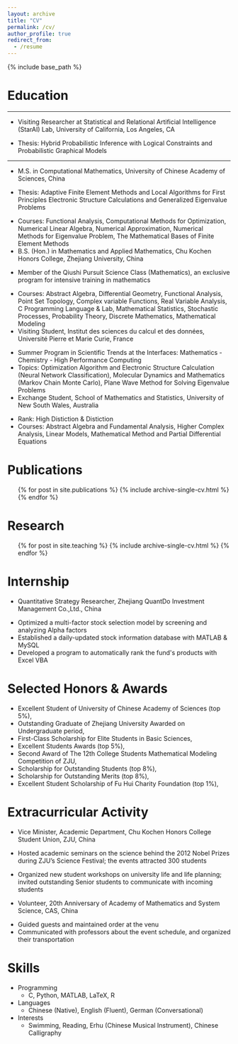 ```yaml
---
layout: archive
title: "CV"
permalink: /cv/
author_profile: true
redirect_from:
  - /resume
---
```


{% include base_path %}

Education
======
---
* Visiting Researcher at Statistical and Relational Artificial Intelligence (StarAI) Lab, University of California, Los Angeles, CA
<!--  * Date: Jul 2019 - PRESENT -->
  * Thesis: Hybrid Probabilistic Inference with Logical Constraints and Probabilistic Graphical Models
--- 
* M.S. in Computational Mathematics, University of Chinese Academy of Sciences, China
<!--   * Date: Sep 2016 - Jun 2019 -->
  * Thesis: Adaptive Finite Element Methods and Local Algorithms for First Principles Electronic Structure Calculations and Generalized Eigenvalue Problems
<!--  * GPA: 86.43/100 -->
  * Courses: Functional Analysis, Computational Methods for Optimization,  Numerical Linear Algebra,  Numerical Approximation, Numerical Methods for Eigenvalue Problem, The Mathematical Bases of Finite Element Methods
* B.S. (Hon.) in Mathematics and Applied Mathematics, Chu Kochen Honors College, Zhejiang University, China
<!--  * Date: Sep 2012 - Jun 2016 -->
  * Member of the Qiushi Pursuit Science Class (Mathematics), an exclusive program for intensive training in mathematics
<!--  * GPA: 3.61/4.00 -->
  * Courses: Abstract Algebra, Differential Geometry, Functional Analysis, Point Set Topology, Complex variable Functions, Real Variable Analysis, C Programming Language & Lab, Mathematical Statistics, Stochastic Processes, Probability Theory, Discrete Mathematics, Mathematical Modeling
* Visiting Student, Institut des sciences du calcul et des données, Université Pierre et Marie Curie, France
<!--  * Date: Jul 2018 - Aug 2018 -->
  * Summer Program in Scientific Trends at the Interfaces: Mathematics - Chemistry - High Performance Computing
  * Topics: Optimization Algorithm and Electronic Structure Calculation (Neural Network Classification), Molecular Dynamics and Mathematics (Markov Chain Monte Carlo), Plane Wave Method for Solving Eigenvalue Problems
* Exchange Student, School of Mathematics and Statistics, University of New South Wales, Australia
<!--  * Date: Jul 2014 - Nov 2014 -->
  * Rank: High Distiction & Distiction
  * Courses: Abstract Algebra and Fundamental Analysis, Higher Complex Analysis, Linear Models, Mathematical Method and Partial Differential Equations

Publications
======
  <ul>{% for post in site.publications %}
    {% include archive-single-cv.html %}
  {% endfor %}</ul>
  
Research
======
  <ul>{% for post in site.teaching %}
    {% include archive-single-cv.html %}
  {% endfor %}</ul>
 
Internship
======
* Quantitative Strategy Researcher, Zhejiang QuantDo Investment Management Co.,Ltd., China
<!--  * Date: Sep 2015 - May 2016 -->
  * Optimized a multi-factor stock selection model by screening and analyzing Alpha factors
  * Established a daily-updated stock information database with MATLAB & MySQL
  * Developed a program to automatically rank the fund's products with Excel VBA
  
  
Selected Honors & Awards
======
* Excellent Student of University of Chinese Academy of Sciences (top 5%), <!--2018 2019-->
* Outstanding Graduate of Zhejiang University Awarded on Undergraduate period, <!-- Jun 2016-->
* First-Class Scholarship for Elite Students in Basic Sciences, <!--2013 2015-->
* Excellent Students Awards (top 5%), <!--2013 2015-->
* Second Award of The 12th College Students Mathematical Modeling Competition of ZJU, <!--Jun 2014-->
* Scholarship for Outstanding Students (top 8%), <!--Dec 2015-->
* Scholarship for Outstanding Merits (top 8%), <!--Dec 2015-->
* Excellent Student Scholarship of Fu Hui Charity Foundation (top 1%), <!--2009-2012-->

Extracurricular Activity
======
* Vice Minister, Academic Department, Chu Kochen Honors College Student Union, ZJU, China
<!--  * Date: Sep 2012 - Jun 2014-->
  * Hosted academic seminars on the science behind the 2012 Nobel Prizes during ZJU’s Science Festival; the events attracted 300 students
  * Organized new student workshops on university life and life planning; invited outstanding Senior students to communicate with incoming students
  
* Volunteer, 20th Anniversary of Academy of Mathematics and System Science, CAS, China
<!--  * Date: Dec 2018 -->
  * Guided guests and maintained order at the venu
  * Communicated with professors about the event schedule, and organized their transportation

Skills
======
* Programming
  * C, Python, MATLAB, LaTeX, R
* Languages
  * Chinese (Native), English (Fluent), German (Conversational)
* Interests
  * Swimming, Reading, Erhu (Chinese Musical Instrument), Chinese Calligraphy
  
  
